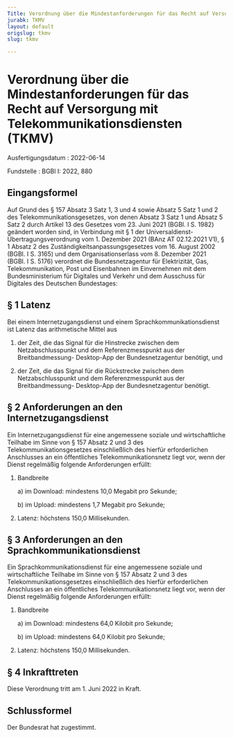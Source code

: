 ```yaml
---
Title: Verordnung über die Mindestanforderungen für das Recht auf Versorgung mit Telekommunikationsdiensten
jurabk: TKMV
layout: default
origslug: tkmv
slug: tkmv

---
```


# Verordnung über die Mindestanforderungen für das Recht auf Versorgung mit Telekommunikationsdiensten (TKMV)

Ausfertigungsdatum
:   2022-06-14

Fundstelle
:   BGBl I: 2022, 880

[^F822229_01_BJNR088000022]:     Diese Verordnung dient der Umsetzung der Richtlinie (EU) 2018/1972 des
    Europäischen Parlaments und des Rates vom 11. Dezember 2018 über den
    europäischen Kodex für die elektronische Kommunikation (ABl. L 321 vom
    17\.12.2018, S. 36; L 334 vom 27.12.2019, S. 164).


## Eingangsformel

Auf Grund des § 157 Absatz 3 Satz 1, 3 und 4 sowie Absatz 5 Satz 1 und
2 des Telekommunikationsgesetzes, von denen Absatz 3 Satz 1 und Absatz
5 Satz 2 durch Artikel 13 des Gesetzes vom 23. Juni 2021 (BGBl. I S.
1982) geändert worden sind, in Verbindung mit § 1 der Universaldienst-
Übertragungsverordnung vom 1. Dezember 2021 (BAnz AT 02.12.2021 V1), §
1 Absatz 2 des Zuständigkeitsanpassungsgesetzes vom 16. August 2002
(BGBl. I S. 3165) und dem Organisationserlass vom 8. Dezember 2021
(BGBl. I S. 5176) verordnet die Bundesnetzagentur für Elektrizität,
Gas, Telekommunikation, Post und Eisenbahnen im Einvernehmen mit dem
Bundesministerium für Digitales und Verkehr und dem Ausschuss für
Digitales des Deutschen Bundestages:


## § 1 Latenz

Bei einem Internetzugangsdienst und einem Sprachkommunikationsdienst
ist Latenz das arithmetische Mittel aus

1.  der Zeit, die das Signal für die Hinstrecke zwischen dem
    Netzabschlusspunkt und dem Referenzmesspunkt aus der Breitbandmessung-
    Desktop-App der Bundesnetzagentur benötigt, und


2.  der Zeit, die das Signal für die Rückstrecke zwischen dem
    Netzabschlusspunkt und dem Referenzmesspunkt aus der Breitbandmessung-
    Desktop-App der Bundesnetzagentur benötigt.





## § 2 Anforderungen an den Internetzugangsdienst

Ein Internetzugangsdienst für eine angemessene soziale und
wirtschaftliche Teilhabe im Sinne von § 157 Absatz 2 und 3 des
Telekommunikationsgesetzes einschließlich des hierfür erforderlichen
Anschlusses an ein öffentliches Telekommunikationsnetz liegt vor, wenn
der Dienst regelmäßig folgende Anforderungen erfüllt:

1.  Bandbreite

    a)  im Download: mindestens 10,0 Megabit pro Sekunde;


    b)  im Upload: mindestens 1,7 Megabit pro Sekunde;





2.  Latenz: höchstens 150,0 Millisekunden.





## § 3 Anforderungen an den Sprachkommunikationsdienst

Ein Sprachkommunikationsdienst für eine angemessene soziale und
wirtschaftliche Teilhabe im Sinne von § 157 Absatz 2 und 3 des
Telekommunikationsgesetzes einschließlich des hierfür erforderlichen
Anschlusses an ein öffentliches Telekommunikationsnetz liegt vor, wenn
der Dienst regelmäßig folgende Anforderungen erfüllt:

1.  Bandbreite

    a)  im Download: mindestens 64,0 Kilobit pro Sekunde;


    b)  im Upload: mindestens 64,0 Kilobit pro Sekunde;





2.  Latenz: höchstens 150,0 Millisekunden.





## § 4 Inkrafttreten

Diese Verordnung tritt am 1. Juni 2022 in Kraft.


## Schlussformel

Der Bundesrat hat zugestimmt.

